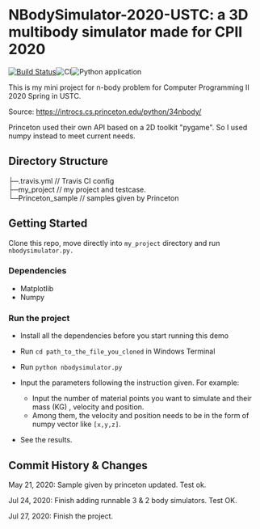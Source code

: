 # NBodySimulator-2020-USTC: a 3D multibody simulator made for CPII 2020

[![Build Status](https://travis-ci.com/BC-Li/NbodySimulator-2020-USTC.svg?token=Yyg3baLESvJZxgyG1jBY&branch=master)](https://travis-ci.com/BC-Li/NbodySimulator-2020-USTC)![CI](https://github.com/BC-Li/NbodySimulator-2020-USTC/workflows/CI/badge.svg)![Python application](https://github.com/BC-Li/NbodySimulator-2020-USTC/workflows/Python%20application/badge.svg)

This is my mini project for n-body problem for Computer Programming II 2020 Spring in USTC.   

Source: https://introcs.cs.princeton.edu/python/34nbody/  

Princeton used their own API based on a 2D toolkit "pygame". So I used numpy instead to meet current needs.

## Directory Structure
├─.travis.yml  // Travis CI config  
├─my_project   // my project and testcase.  
└─Princeton_sample   // samples given by Princeton    

## Getting Started
Clone this repo, move directly into `my_project` directory and run `nbodysimulator.py.`

### Dependencies
* Matplotlib
* Numpy
### Run the project

* Install all the dependencies before you start running this demo

* Run `cd path_to_the_file_you_cloned` in Windows Terminal
* Run `python nbodysimulator.py` 
* Input the parameters following the instruction given. 
  For example: 
  * Input the number of material points you want to simulate and their mass (KG) , velocity and position. 
  * Among them, the velocity and position needs to be in the form of numpy vector like `[x,y,z]`.
* See the results.
## Commit History & Changes
May 21, 2020: Sample given by princeton updated. Test ok.  

Jul 24, 2020: Finish adding runnable 3 & 2 body simulators. Test OK. 

Jul 27, 2020: Finish the project.

